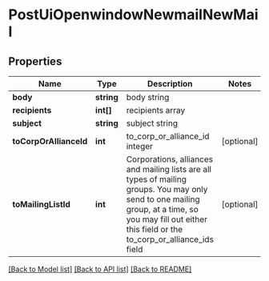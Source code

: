 # PostUiOpenwindowNewmailNewMail

## Properties
Name | Type | Description | Notes
------------ | ------------- | ------------- | -------------
**body** | **string** | body string | 
**recipients** | **int[]** | recipients array | 
**subject** | **string** | subject string | 
**toCorpOrAllianceId** | **int** | to_corp_or_alliance_id integer | [optional] 
**toMailingListId** | **int** | Corporations, alliances and mailing lists are all types of mailing groups. You may only send to one mailing group, at a time, so you may fill out either this field or the to_corp_or_alliance_ids field | [optional] 

[[Back to Model list]](../README.md#documentation-for-models) [[Back to API list]](../README.md#documentation-for-api-endpoints) [[Back to README]](../README.md)


